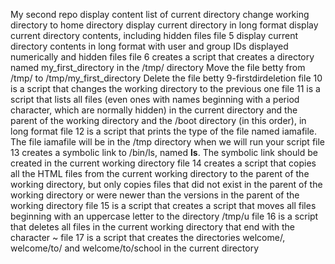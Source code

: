 My second repo
display content list of current directory
change working directory to home directory
display current directory in long format
display current directory contents, including hidden files
file 5 display current directory contents in long format with user and group IDs displayed numerically and hidden files
file 6 creates a script that creates a directory named my_first_directory in the /tmp/ directory
Move the file betty from /tmp/ to /tmp/my_first_directory
Delete the file betty
9-firstdirdeletion
file 10 is a script that changes the working directory to the previous one
file 11 is a script that lists all files (even ones with names beginning with a period character, which are normally hidden) in the current directory and the parent of the working directory and the /boot directory (in this order), in long format
file 12 is a script that prints the type of the file named iamafile. The file iamafile will be in the /tmp directory when we will run your script
file 13 creates a symbolic link to /bin/ls, named __ls__. The symbolic link should be created in the current working directory
file 14 creates a script that copies all the HTML files from the current working directory to the parent of the working directory, but only copies files that did not exist in the parent of the working directory or were newer than the versions in the parent of the working directory
file 15 is a script that creates a script that moves all files beginning with an uppercase letter to the directory /tmp/u
file 16 is a script that deletes all files in the current working directory that end with the character ~
file 17 is a script that creates the directories welcome/, welcome/to/ and welcome/to/school in the current directory
